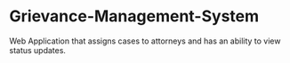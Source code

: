 # Grievance-Management-System
Web Application that assigns cases to attorneys and has an ability to view status updates.
